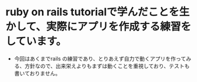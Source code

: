 # ruby on rails tutorialで学んだことを生かして、実際にアプリを作成する練習をしています。
* 今回はあくまでrails の練習であり、とりあえず自力で動くアプリを作ってみる、方針なので、出来栄えよりもまずは動くことを重視しており、テストも書いておりません。